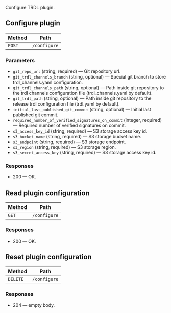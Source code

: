 Configure TRDL plugin.

## Configure plugin


| Method | Path |
|--------|------|
| `POST` | `/configure` |

### Parameters

* `git_repo_url` (string, required) — Git repository url.
* `git_trdl_channels_branch` (string, optional) — Special git branch to store trdl_channels.yaml configuration.
* `git_trdl_channels_path` (string, optional) — Path inside git repository to the trdl channels configuration file (trdl_channels.yaml by default).
* `git_trdl_path` (string, optional) — Path inside git repository to the release trdl configuration file (trdl.yaml by default).
* `initial_last_published_git_commit` (string, optional) — Initial last published git commit.
* `required_number_of_verified_signatures_on_commit` (integer, required) — Required number of verified signatures on commit.
* `s3_access_key_id` (string, required) — S3 storage access key id.
* `s3_bucket_name` (string, required) — S3 storage bucket name.
* `s3_endpoint` (string, required) — S3 storage endpoint.
* `s3_region` (string, required) — S3 storage region.
* `s3_secret_access_key` (string, required) — S3 storage access key id.

### Responses

* 200 — OK. 


## Read plugin configuration


| Method | Path |
|--------|------|
| `GET` | `/configure` |


### Responses

* 200 — OK. 


## Reset plugin configuration


| Method | Path |
|--------|------|
| `DELETE` | `/configure` |


### Responses

* 204 — empty body.
